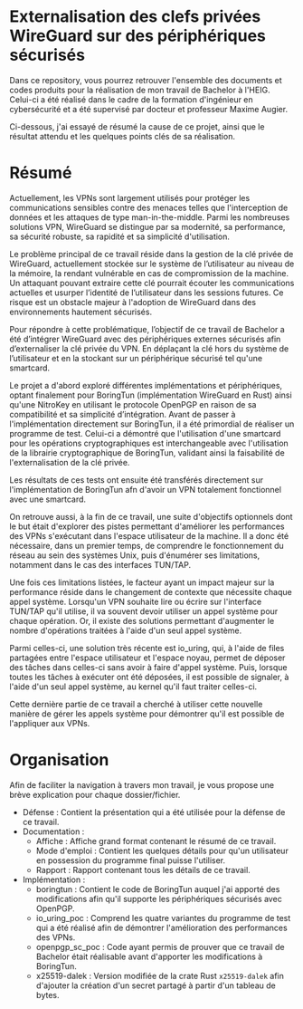 # Externalisation des clefs privées WireGuard sur des périphériques sécurisés

Dans ce repository, vous pourrez retrouver l'ensemble des documents et codes produits pour la réalisation de mon travail de Bachelor à l'HEIG.
Celui-ci a été réalisé dans le cadre de la formation d'ingénieur en cybersécurité et a été supervisé par docteur et professeur Maxime Augier.

Ci-dessous, j'ai essayé de résumé la cause de ce projet, ainsi que le résultat attendu et les quelques points clés de sa réalisation.

# Résumé

Actuellement, les VPNs sont largement utilisés pour protéger les communications sensibles contre des menaces telles que l'interception de données et les attaques de type man-in-the-middle. Parmi les nombreuses solutions VPN, WireGuard se distingue par sa modernité, sa performance, sa sécurité robuste, sa rapidité et sa simplicité d'utilisation.

Le problème principal de ce travail réside dans la gestion de la clé privée de WireGuard, actuellement stockée sur le système de l’utilisateur au niveau de la mémoire, la rendant vulnérable en cas de compromission de la machine. Un attaquant pouvant extraire cette clé pourrait écouter les communications actuelles et usurper l’identité de l’utilisateur dans les sessions futures. Ce risque est un obstacle majeur à l'adoption de WireGuard dans des environnements hautement sécurisés.

Pour répondre à cette problématique, l’objectif de ce travail de Bachelor a été d’intégrer WireGuard avec des périphériques externes sécurisés afin d’externaliser la clé privée du VPN. En déplaçant la clé hors du système de l’utilisateur et en la stockant sur un périphérique sécurisé tel qu'une smartcard.

Le projet a d'abord exploré différentes implémentations et périphériques, optant finalement pour BoringTun (implémentation WireGuard en Rust) ainsi qu'une NitroKey en utilisant le protocole OpenPGP en raison de sa compatibilité et sa simplicité d’intégration. Avant de passer à l'implémentation directement sur BoringTun, il a été primordial de réaliser un programme de test. Celui-ci a démontré que l'utilisation d'une smartcard pour les opérations cryptographiques est interchangeable avec l'utilisation de la librairie cryptographique de BoringTun, validant ainsi la faisabilité de l'externalisation de la clé privée.

Les résultats de ces tests ont ensuite été transférés directement sur l'implémentation de BoringTun afn d'avoir un VPN totalement fonctionnel avec une smartcard.

On retrouve aussi, à la fin de ce travail, une suite d'objectifs optionnels dont le but était d'explorer des pistes permettant d'améliorer les performances des VPNs s'exécutant dans l'espace utilisateur de la machine. Il a donc été nécessaire, dans un premier temps, de comprendre le fonctionnement du réseau au sein des systèmes Unix, puis d'énumérer ses limitations, notamment dans le cas des interfaces TUN/TAP.

Une fois ces limitations listées, le facteur ayant un impact majeur sur la performance réside dans le changement de contexte que nécessite chaque appel système.
Lorsqu'un VPN souhaite lire ou écrire sur l'interface TUN/TAP qu'il utilise, il va souvent devoir utiliser un appel système pour chaque opération.
Or, il existe des solutions permettant d'augmenter le nombre d'opérations traitées à l'aide d'un seul appel système.

Parmi celles-ci, une solution très récente est io_uring, qui, à l'aide de files partagées entre l'espace utilisateur et l'espace noyau, permet de déposer des tâches dans celles-ci sans avoir à faire d'appel système. Puis, lorsque toutes les tâches à exécuter ont été déposées, il est possible de signaler, à l'aide d'un seul appel système, au kernel qu'il faut traiter celles-ci.

Cette dernière partie de ce travail a cherché à utiliser cette nouvelle manière de gérer les appels système pour démontrer qu'il est possible de l'appliquer aux VPNs.

# Organisation

Afin de faciliter la navigation à travers mon travail, je vous propose une brève explication pour chaque dossier/fichier.

- Défense : Contient la présentation qui a été utilisée pour la défense de ce travail.
- Documentation :
  - Affiche : Affiche grand format contenant le résumé de ce travail.
  - Mode d'emploi : Contient les quelques détails pour qu'un utilisateur en possession du programme final puisse l'utiliser.
  - Rapport : Rapport contenant tous les détails de ce travail.
- Implémentation :
  - boringtun : Contient le code de BoringTun auquel j'ai apporté des modifications afin qu'il supporte les périphériques sécurisés avec OpenPGP.
  - io_uring_poc : Comprend les quatre variantes du programme de test qui a été réalisé afin de démontrer l'amélioration des performances des VPNs.
  - openpgp_sc_poc : Code ayant permis de prouver que ce travail de Bachelor était réalisable avant d'apporter les modifications à BoringTun.
  - x25519-dalek : Version modifiée de la crate Rust `x25519-dalek` afin d'ajouter la création d'un secret partagé à partir d'un tableau de bytes.
